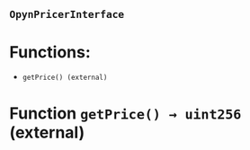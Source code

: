 ## `OpynPricerInterface`

# Functions:

- `getPrice() (external)`

# Function `getPrice() → uint256` (external)
